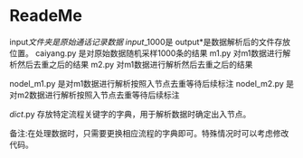# ReadeMe

input*文件夹是原始通话记录数据 input*_1000是
output*是数据解析后的文件存放位置。
caiyang.py 是对原始数据随机采样1000条的结果
m1.py  对m1数据进行解析然后去重之后的结果
m2.py  对m1数据进行解析然后去重之后的结果

nodel_m1.py 是对m1数据进行解析按照入节点去重等待后续标注
nodel_m2.py 是对m2数据进行解析按照入节点去重等待后续标注

*dict*.py 存放特定流程关键字的字典，用于解析数据时确定出入节点。

备注:在处理数据时，只需要更换相应流程的字典即可。特殊情况时可以考虑修改代码。